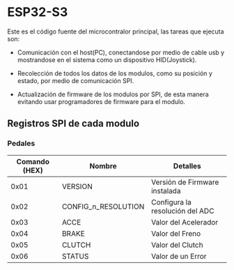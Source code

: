 # ESP32-S3
Este es el código fuente del microcontralor principal, las tareas que ejecuta son:

- Comunicación con el host(PC), conectandose por medio de cable usb y mostrandose en el sistema como un dispositivo HID(Joystick).

- Recolección de todos los datos de los modulos, como su posición y estado, por medio de comunicación SPI.

- Actualización de firmware de los modulos por SPI, de esta manera evitando usar programadores de firmware para el modulo.


## Registros SPI de cada modulo

### Pedales

|Comando (HEX)|Nombre|Detalles|
|-|-|-|
|0x01|VERSION|Versión de Firmware instalada|
|0x02|CONFIG_n_RESOLUTION|Configura la resolución del ADC|
|0x03|ACCE|Valor del Acelerador|
|0x04|BRAKE|Valor del Freno|
|0x05|CLUTCH|Valor del Clutch|
|0x06|STATUS|Valor de un Error|


